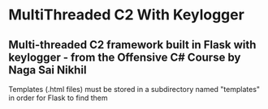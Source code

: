 # MultiThreaded C2 With Keylogger
## Multi-threaded C2 framework built in Flask with keylogger - from the Offensive C# Course by Naga Sai Nikhil

Templates (.html files) must be stored in a subdirectory named "templates" in order for Flask to find them
